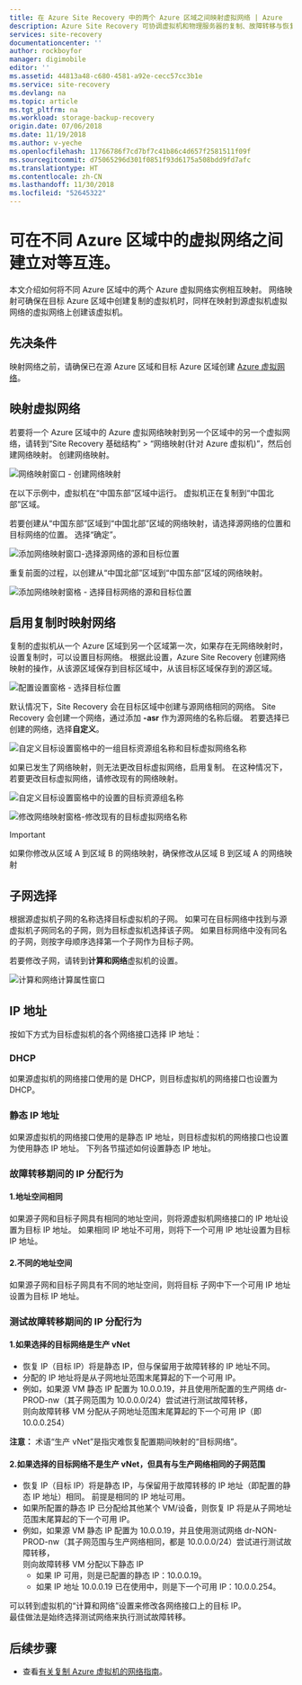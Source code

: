 ```yaml
---
title: 在 Azure Site Recovery 中的两个 Azure 区域之间映射虚拟网络 | Azure
description: Azure Site Recovery 可协调虚拟机和物理服务器的复制、故障转移与恢复。 了解有关故障转移到 Azure 或辅助数据中心的信息。
services: site-recovery
documentationcenter: ''
author: rockboyfor
manager: digimobile
editor: ''
ms.assetid: 44813a48-c680-4581-a92e-cecc57cc3b1e
ms.service: site-recovery
ms.devlang: na
ms.topic: article
ms.tgt_pltfrm: na
ms.workload: storage-backup-recovery
origin.date: 07/06/2018
ms.date: 11/19/2018
ms.author: v-yeche
ms.openlocfilehash: 11766786f7cd7bf7c41b86c4d657f2581511f09f
ms.sourcegitcommit: d75065296d301f0851f93d6175a508bdd9fd7afc
ms.translationtype: HT
ms.contentlocale: zh-CN
ms.lasthandoff: 11/30/2018
ms.locfileid: "52645322"
---
```

<!-- Notice: Change Source Location East Azure map China East,  Sourth East Asia map China North --> 
# <a name="map-virtual-networks-in-different-azure-regions"></a>可在不同 Azure 区域中的虚拟网络之间建立对等互连。

本文介绍如何将不同 Azure 区域中的两个 Azure 虚拟网络实例相互映射。 网络映射可确保在目标 Azure 区域中创建复制的虚拟机时，同样在映射到源虚拟机虚拟网络的虚拟网络上创建该虚拟机。  

## <a name="prerequisites"></a>先决条件
映射网络之前，请确保已在源 Azure 区域和目标 Azure 区域创建 [Azure 虚拟网络](../virtual-network/virtual-networks-overview.md)。

## <a name="map-virtual-networks"></a>映射虚拟网络

若要将一个 Azure 区域中的 Azure 虚拟网络映射到另一个区域中的另一个虚拟网络，请转到“Site Recovery 基础结构” > “网络映射(针对 Azure 虚拟机)”，然后创建网络映射。 创建网络映射。

![网络映射窗口 - 创建网络映射](./media/site-recovery-network-mapping-azure-to-azure/network-mapping1.png)

在以下示例中，虚拟机在“中国东部”区域中运行。 虚拟机正在复制到“中国北部”区域。
<!-- Notice: Change as replicated to China North region -->

若要创建从“中国东部”区域到“中国北部”区域的网络映射，请选择源网络的位置和目标网络的位置。 选择“确定”。
<!-- Notice: Change as from China East TO China North region-->

![添加网络映射窗口-选择源网络的源和目标位置](./media/site-recovery-network-mapping-azure-to-azure/network-mapping2.png)

重复前面的过程，以创建从“中国北部”区域到“中国东部”区域的网络映射。
<!-- Notice: Change as from China North region TO China East region-->

![添加网络映射窗格 - 选择目标网络的源和目标位置](./media/site-recovery-network-mapping-azure-to-azure/network-mapping3.png)

## <a name="map-a-network-when-you-enable-replication"></a>启用复制时映射网络

复制的虚拟机从一个 Azure 区域到另一个区域第一次，如果存在无网络映射时，设置复制时，可以设置目标网络。 根据此设置，Azure Site Recovery 创建网络映射的操作，从该源区域保存到目标区域中，从该目标区域保存到的源区域。   

![配置设置窗格 - 选择目标位置](./media/site-recovery-network-mapping-azure-to-azure/network-mapping4.png)

默认情况下，Site Recovery 会在目标区域中创建与源网络相同的网络。 Site Recovery 会创建一个网络，通过添加 **-asr** 作为源网络的名称后缀。 若要选择已创建的网络，选择**自定义**。

![自定义目标设置窗格中的一组目标资源组名称和目标虚拟网络名称](./media/site-recovery-network-mapping-azure-to-azure/network-mapping5.png)

如果已发生了网络映射，则无法更改目标虚拟网络，启用复制。 在这种情况下，若要更改目标虚拟网络，请修改现有的网络映射。  

![自定义目标设置窗格中的设置的目标资源组名称](./media/site-recovery-network-mapping-azure-to-azure/network-mapping6.png)

![修改网络映射窗格-修改现有的目标虚拟网络名称](./media/site-recovery-network-mapping-azure-to-azure/modify-network-mapping.png)

> [!IMPORTANT]
> 如果你修改从区域 A 到区域 B 的网络映射，确保修改从区域 B 到区域 A 的网络映射
>
>

## <a name="subnet-selection"></a>子网选择
根据源虚拟机子网的名称选择目标虚拟机的子网。 如果可在目标网络中找到与源虚拟机子网同名的子网，则为目标虚拟机选择该子网。 如果目标网络中没有同名的子网，则按字母顺序选择第一个子网作为目标子网。

若要修改子网，请转到**计算和网络**虚拟机的设置。

![计算和网络计算属性窗口](./media/site-recovery-network-mapping-azure-to-azure/modify-subnet.png)

## <a name="ip-address"></a>IP 地址

按如下方式为目标虚拟机的各个网络接口选择 IP 地址：

### <a name="dhcp"></a>DHCP
如果源虚拟机的网络接口使用的是 DHCP，则目标虚拟机的网络接口也设置为 DHCP。

### <a name="static-ip-address"></a>静态 IP 地址
如果源虚拟机的网络接口使用的是静态 IP 地址，则目标虚拟机的网络接口也设置为使用静态 IP 地址。 下列各节描述如何设置静态 IP 地址。

### <a name="ip-assignment-behavior-during-failover"></a>故障转移期间的 IP 分配行为
#### <a name="1-same-address-space"></a>1.地址空间相同

如果源子网和目标子网具有相同的地址空间，则将源虚拟机网络接口的 IP 地址设置为目标 IP 地址。 如果相同 IP 地址不可用，则将下一个可用 IP 地址设置为目标 IP 地址。

#### <a name="2-different-address-spaces"></a>2.不同的地址空间

如果源子网和目标子网具有不同的地址空间，则将目标 子网中下一个可用 IP 地址设置为目标 IP 地址。

### <a name="ip-assignment-behavior-during-test-failover"></a>测试故障转移期间的 IP 分配行为
#### <a name="1-if-the-target-network-chosen-is-the-production-vnet"></a>1.如果选择的目标网络是生产 vNet
- 恢复 IP（目标 IP）将是静态 IP，但与保留用于故障转移的 IP 地址不同。
- 分配的 IP 地址将是从子网地址范围末尾算起的下一个可用 IP。
- 例如，如果源 VM 静态 IP 配置为 10.0.0.19，并且使用所配置的生产网络 dr-PROD-nw（其子网范围为 10.0.0.0/24）尝试进行测试故障转移， </br>
则向故障转移 VM 分配从子网地址范围末尾算起的下一个可用 IP（即 10.0.0.254） </br>

**注意：** 术语“生产 vNet”是指灾难恢复配置期间映射的“目标网络”。
#### <a name="2-if-the-target-network-chosen-is-not-the-production-vnet-but-has-the-same-subnet-range-as-production-network"></a>2.如果选择的目标网络不是生产 vNet，但具有与生产网络相同的子网范围 

- 恢复 IP（目标 IP）将是静态 IP，与保留用于故障转移的 IP 地址（即配置的静态 IP 地址）相同。 前提是相同的 IP 地址可用。
- 如果所配置的静态 IP 已分配给其他某个 VM/设备，则恢复 IP 将是从子网地址范围末尾算起的下一个可用 IP。
- 例如，如果源 VM 静态 IP 配置为 10.0.0.19，并且使用测试网络 dr-NON-PROD-nw（其子网范围与生产网络相同，都是 10.0.0.0/24）尝试进行测试故障转移， </br>
  则向故障转移 VM 分配以下静态 IP </br>
    - 如果 IP 可用，则是已配置的静态 IP：10.0.0.19。
    - 如果 IP 地址 10.0.0.19 已在使用中，则是下一个可用 IP：10.0.0.254。

可以转到虚拟机的“计算和网络”设置来修改各网络接口上的目标 IP。</br>
最佳做法是始终选择测试网络来执行测试故障转移。
## <a name="next-steps"></a>后续步骤

* 查看[有关复制 Azure 虚拟机的网络指南](site-recovery-azure-to-azure-networking-guidance.md)。

<!--Update_Description: update meta properties, wording update -->